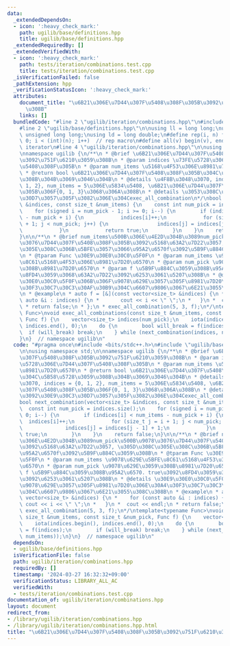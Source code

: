 ```yaml
---
data:
  _extendedDependsOn:
  - icon: ':heavy_check_mark:'
    path: ugilib/base/definitions.hpp
    title: ugilib/base/definitions.hpp
  _extendedRequiredBy: []
  _extendedVerifiedWith:
  - icon: ':heavy_check_mark:'
    path: tests/iteration/combinations.test.cpp
    title: tests/iteration/combinations.test.cpp
  _isVerificationFailed: false
  _pathExtension: hpp
  _verificationStatusIcon: ':heavy_check_mark:'
  attributes:
    document_title: "\u6B21\u306E\u7D44\u307F\u5408\u308F\u305B\u3092\u751F\u6210\u3059\
      \u308B"
    links: []
  bundledCode: "#line 2 \"ugilib/iteration/combinations.hpp\"\n#include <bits/stdc++.h>\n\
    #line 2 \"ugilib/base/definitions.hpp\"\n\nusing ll = long long;\nusing ull =\
    \ unsigned long long;\nusing ld = long double;\n#define rep(i, n) for(int i =\
    \ 0; i < (int)(n); i++)  // rep macro\n#define all(v) begin(v), end(v)  // all\
    \ iterator\n#line 4 \"ugilib/iteration/combinations.hpp\"\n\nusing namespace std;\n\
    \nnamespace ugilib {\n/**\n * @brief \u6B21\u306E\u7D44\u307F\u5408\u308F\u305B\
    \u3092\u751F\u6210\u3059\u308B\n * @param indices \u73FE\u5728\u306E\u7D44\u307F\
    \u5408\u308F\u305B\n * @param num_items \u5168\u4F53\u306E\u8981\u7D20\u6570\n\
    \ * @return bool \u6B21\u306E\u7D44\u307F\u5408\u308F\u305B\u304C\u5B58\u5728\u3059\
    \u308B\u304B\u3069\u3046\u304B\n * @details \u4F8B\u3048\u3070, indices = {0,\
    \ 1, 2}, num_items = 5\u306E\u5834\u5408, \u6B21\u306E\u7D44\u307F\u5408\u308F\
    \u305B\u306F{0, 1, 3}\u3068\u306A\u308B\n * @details \u3053\u308C\u3092\u30E9\u30C3\
    \u30D7\u3057\u305F\u3082\u306E\u304Cexec_all_combination\n*/\nbool next_combination(vector<size_t>\
    \ &indices, const size_t &num_items) {\n    const int num_pick = indices.size();\n\
    \    for (signed i = num_pick - 1; i >= 0; i--) {\n        if (indices[i] < num_items\
    \ - num_pick + i) {\n            indices[i]++;\n            for (size_t j = i\
    \ + 1; j < num_pick; j++) {\n                indices[j] = indices[j - 1] + 1;\n\
    \            }\n            return true;\n        }\n    }\n    return false;\n\
    }\n\n/**\n * @brief num_items\u500B\u306E\u4E2D\u304B\u3089num_pick\u500B\u9078\
    \u3076\u7D44\u307F\u5408\u308F\u305B\u3092\u5168\u63A2\u7D22\u3057, \u305D\u308C\
    \u305E\u308C\u306B\u5BFE\u3057\u3066\u95A2\u6570f\u3092\u5B9F\u884C\u3059\u308B\
    \n * @tparam Func \u30E9\u30E0\u30C0\u5F0F\n * @param num_items \u9078\u629E\u5BFE\
    \u8C61\u5168\u4F53\u306E\u8981\u7D20\u6570\n * @param num_pick \u9078\u629E\u3059\
    \u308B\u8981\u7D20\u6570\n * @param f \u5B9F\u884C\u3059\u308B\u95A2\u6570. true\u3092\
    \u8FD4\u3059\u3068\u63A2\u7D22\u3092\u6253\u3061\u5207\u308B\n * @details \u30E9\
    \u30E0\u30C0\u5F0F\u306B\u306F\u9078\u629E\u3057\u305F\u8981\u7D20\u306E\u30A4\
    \u30F3\u30C7\u30C3\u30AF\u30B9\u304C\u6607\u9806\u3067\u6E21\u3055\u308C\u308B\
    \n * @example\n * auto f = [&](const vector<size_t> &indices) {\n *    for (const\
    \ auto &i : indices) {\n *       cout << i << \" \";\n *   }\n *  cout << endl;\n\
    \ * return false;\n * };\n * exec_all_combination(5, 3, f);\n*/\ntemplate<typename\
    \ Func>\nvoid exec_all_combinations(const size_t &num_items, const size_t &num_pick,\
    \ Func f) {\n    vector<size_t> indices(num_pick);\n    iota(indices.begin(),\
    \ indices.end(), 0);\n    do {\n        bool will_break = f(indices);\n      \
    \  if (will_break) break;\n    } while (next_combination(indices, num_items));\n\
    }\n}  // namespace ugilib\n"
  code: "#pragma once\n#include <bits/stdc++.h>\n#include \"ugilib/base/definitions.hpp\"\
    \n\nusing namespace std;\n\nnamespace ugilib {\n/**\n * @brief \u6B21\u306E\u7D44\
    \u307F\u5408\u308F\u305B\u3092\u751F\u6210\u3059\u308B\n * @param indices \u73FE\
    \u5728\u306E\u7D44\u307F\u5408\u308F\u305B\n * @param num_items \u5168\u4F53\u306E\
    \u8981\u7D20\u6570\n * @return bool \u6B21\u306E\u7D44\u307F\u5408\u308F\u305B\
    \u304C\u5B58\u5728\u3059\u308B\u304B\u3069\u3046\u304B\n * @details \u4F8B\u3048\
    \u3070, indices = {0, 1, 2}, num_items = 5\u306E\u5834\u5408, \u6B21\u306E\u7D44\
    \u307F\u5408\u308F\u305B\u306F{0, 1, 3}\u3068\u306A\u308B\n * @details \u3053\u308C\
    \u3092\u30E9\u30C3\u30D7\u3057\u305F\u3082\u306E\u304Cexec_all_combination\n*/\n\
    bool next_combination(vector<size_t> &indices, const size_t &num_items) {\n  \
    \  const int num_pick = indices.size();\n    for (signed i = num_pick - 1; i >=\
    \ 0; i--) {\n        if (indices[i] < num_items - num_pick + i) {\n          \
    \  indices[i]++;\n            for (size_t j = i + 1; j < num_pick; j++) {\n  \
    \              indices[j] = indices[j - 1] + 1;\n            }\n            return\
    \ true;\n        }\n    }\n    return false;\n}\n\n/**\n * @brief num_items\u500B\
    \u306E\u4E2D\u304B\u3089num_pick\u500B\u9078\u3076\u7D44\u307F\u5408\u308F\u305B\
    \u3092\u5168\u63A2\u7D22\u3057, \u305D\u308C\u305E\u308C\u306B\u5BFE\u3057\u3066\
    \u95A2\u6570f\u3092\u5B9F\u884C\u3059\u308B\n * @tparam Func \u30E9\u30E0\u30C0\
    \u5F0F\n * @param num_items \u9078\u629E\u5BFE\u8C61\u5168\u4F53\u306E\u8981\u7D20\
    \u6570\n * @param num_pick \u9078\u629E\u3059\u308B\u8981\u7D20\u6570\n * @param\
    \ f \u5B9F\u884C\u3059\u308B\u95A2\u6570. true\u3092\u8FD4\u3059\u3068\u63A2\u7D22\
    \u3092\u6253\u3061\u5207\u308B\n * @details \u30E9\u30E0\u30C0\u5F0F\u306B\u306F\
    \u9078\u629E\u3057\u305F\u8981\u7D20\u306E\u30A4\u30F3\u30C7\u30C3\u30AF\u30B9\
    \u304C\u6607\u9806\u3067\u6E21\u3055\u308C\u308B\n * @example\n * auto f = [&](const\
    \ vector<size_t> &indices) {\n *    for (const auto &i : indices) {\n *      \
    \ cout << i << \" \";\n *   }\n *  cout << endl;\n * return false;\n * };\n *\
    \ exec_all_combination(5, 3, f);\n*/\ntemplate<typename Func>\nvoid exec_all_combinations(const\
    \ size_t &num_items, const size_t &num_pick, Func f) {\n    vector<size_t> indices(num_pick);\n\
    \    iota(indices.begin(), indices.end(), 0);\n    do {\n        bool will_break\
    \ = f(indices);\n        if (will_break) break;\n    } while (next_combination(indices,\
    \ num_items));\n}\n}  // namespace ugilib\n"
  dependsOn:
  - ugilib/base/definitions.hpp
  isVerificationFile: false
  path: ugilib/iteration/combinations.hpp
  requiredBy: []
  timestamp: '2024-03-27 16:32:32+09:00'
  verificationStatus: LIBRARY_ALL_AC
  verifiedWith:
  - tests/iteration/combinations.test.cpp
documentation_of: ugilib/iteration/combinations.hpp
layout: document
redirect_from:
- /library/ugilib/iteration/combinations.hpp
- /library/ugilib/iteration/combinations.hpp.html
title: "\u6B21\u306E\u7D44\u307F\u5408\u308F\u305B\u3092\u751F\u6210\u3059\u308B"
---
```


